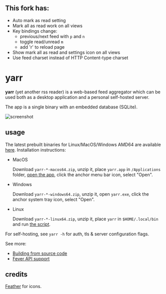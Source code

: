 ## This fork has:

* Auto mark as read setting
* Mark all as read work on all views
* Key bindings change:
  * previous/next feed with `p` and `n`
  * toggle read/unread `m`
  * add 'r' to reload page
* Show mark all as read and settings icon on all views
* Use feed charset instead of HTTP Content-type charset

# yarr

**yarr** (yet another rss reader) is a web-based feed aggregator which can be used both
as a desktop application and a personal self-hosted server.

The app is a single binary with an embedded database (SQLite).

![screenshot](etc/promo.png)

## usage

The latest prebuilt binaries for Linux/MacOS/Windows AMD64 are available
[here](https://github.com/nkanaev/yarr/releases/latest). Installation instructions:

* MacOS

  Download `yarr-*-macos64.zip`, unzip it, place `yarr.app` in `/Applications` folder, [open the app][macos-open], click the anchor menu bar icon, select "Open".

* Windows

  Download `yarr-*-windows64.zip`, unzip it, open `yarr.exe`, click the anchor system tray icon, select "Open".

* Linux

  Download `yarr-*-linux64.zip`, unzip it, place `yarr` in `$HOME/.local/bin`
and run [the script](etc/install-linux.sh).

[macos-open]: https://support.apple.com/en-gb/guide/mac-help/mh40616/mac

For self-hosting, see `yarr -h` for auth, tls & server configuration flags.

See more:

* [Building from source code](doc/build.md)
* [Fever API support](doc/fever.md)

## credits

[Feather](http://feathericons.com/) for icons.
